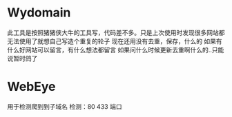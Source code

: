 # Wydomain
此工具是按照猪猪侠大牛的工具写，代码差不多。只是上次使用时发现很多网站都无法使用了就想自己写造个重复的轮子
现在还用没有去重，保存，什么的
如果有什么好网站可以留言，有什么想法都留言
如果问什么时候更新去重啊什么的..只能说暂时鸽了


# WebEye
用于检测爬到到子域名
检测：80  433 端口
